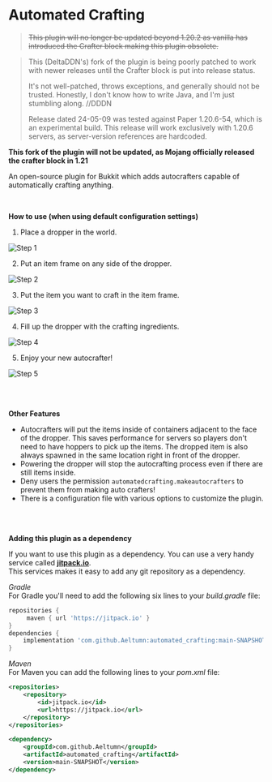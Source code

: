 # Automated Crafting
> ~~This plugin will no longer be updated beyond 1.20.2 as vanilla has introduced the Crafter block making this plugin obsolete.~~


> This (DeltaDDN's) fork of the plugin is being poorly patched to work with newer releases until the Crafter block is put into release status.
> 
> It's not well-patched, throws exceptions, and generally should not be trusted. Honestly, I don't know how to write Java, and I'm just stumbling along. //DDDN
>
> 
> Release dated 24-05-09 was tested against Paper 1.20.6-54, which is an experimental build. This release will work exclusively with 1.20.6 servers, as server-version references are hardcoded.

**This fork of the plugin will not be updated, as Mojang officially released the crafter block in 1.21**

An open-source plugin for Bukkit which adds autocrafters capable of automatically crafting anything.

<br/>

**How to use (when using default configuration settings)**

1) Place a dropper in the world.

![Step 1](https://i.ibb.co/Mg3hKbD/2019-08-16-16-13-13.png)


2) Put an item frame on any side of the dropper.

![Step 2](https://i.ibb.co/vccK0T8/2019-08-16-16-13-21.png)


3) Put the item you want to craft in the item frame.

![Step 3](https://i.ibb.co/fxQ3p96/2019-08-16-16-13-30.png)

4) Fill up the dropper with the crafting ingredients.

![Step 4](https://i.ibb.co/5nCPpct/2019-08-16-16-13-44.png)

5) Enjoy your new autocrafter!

![Step 5](https://i.ibb.co/6Nqq03s/2019-08-16-16-13-50.png)

<br/><br/>

**Other Features**
- Autocrafters will put the items inside of containers adjacent to the face of the dropper. This saves performance for servers so players don't need to have hoppers to pick up the items. The dropped item is also always spawned in the same location right in front of the dropper.
- Powering the dropper will stop the autocrafting process even if there are still items inside.
- Deny users the permission `automatedcrafting.makeautocrafters` to prevent them from making auto crafters!
- There is a configuration file with various options to customize the plugin.

<br/> <br/>

**Adding this plugin as a dependency**

If you want to use this plugin as a dependency. You can use a very handy service called [**jitpack.io**](https://jitpack.io/). <br/>
This services makes it easy to add any git repository as a dependency.

_Gradle_<br/>
For Gradle you'll need to add the following six lines to your _build.gradle_ file:
```gradle
repositories {
     maven { url 'https://jitpack.io' }
}
dependencies {
    implementation 'com.github.Aeltumn:automated_crafting:main-SNAPSHOT'
}
```

_Maven_<br/>
For Maven you can add the following lines to your _pom.xml_ file:
```xml
<repositories>
    <repository>
        <id>jitpack.io</id>
        <url>https://jitpack.io</url>
    </repository>
</repositories>

<dependency>
    <groupId>com.github.Aeltumn</groupId>
    <artifactId>automated_crafting</artifactId>
    <version>main-SNAPSHOT</version>
</dependency>
```
